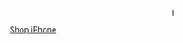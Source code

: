 <p align="center"> <b><marquee> iPhone </marquee></b></p>



<p align="center">
<a href="https://www.apple.com/iphone/" target="_blank">Shop iPhone</a>
</p>


